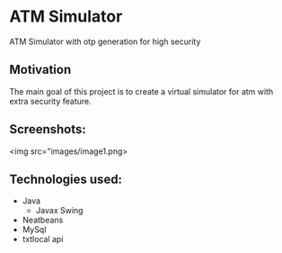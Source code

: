 # ATM Simulator
ATM Simulator with otp generation for high security

## Motivation
The main goal of this project is to create a virtual simulator for atm with extra security feature.

## Screenshots:
<img src="images/image1.png>

## Technologies used:
* Java 
   * Javax Swing
* Neatbeans
* MySql
* txtlocal api


